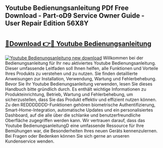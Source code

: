 ## Youtube Bedienungsanleitung PDf Free Download - Part-oD9 Service Owner Guide - User Repair Edition 56X8Y

# <h2><a href="http://df3f1ni.blite.top/?on=Youtube+Bedienungsanleitung">🔗Download 👉🔴 Youtube Bedienungsanleitung</a></h2>

[![Youtube Bedienungsanleitung new download](https://i.imgur.com/lujVjoI.png)](http://df3f1ni.blite.top/?on=Youtube+Bedienungsanleitung)
Willkommen bei der Bedienungsanleitung für Ihr neu aktiviertes Youtube Bedienungsanleitung. Dieser umfassende Leitfaden soll Ihnen helfen, alle Funktionen und Vorteile Ihres Produkts zu verstehen und zu nutzen. Sie finden detaillierte Anweisungen zur Installation, Verwendung, Wartung und Fehlerbehebung. Bevor Sie Ihr Youtube Bedienungsanleitung verwenden, lesen Sie dieses Handbuch bitte gründlich durch. Es enthält wichtige Informationen zu Produkteinrichtung, Betrieb, Wartung und Fehlerbehebung, um sicherzustellen, dass Sie das Produkt effektiv und effizient nutzen können. Zu den REDDDDDDD-Funktionen gehören biometrische Authentifizierung, Smart-Home-Integration, automatische Updates und ein personalisiertes Dashboard, auf die alle über die schlanke und benutzerfreundliche Oberfläche zugegriffen werden kann. Wir vertrauen darauf, dass das Youtube BedienungsanleitungD eine umfassende Ressource für Ihre Bemühungen war, die Besonderheiten Ihres neuen Geräts kennenzulernen. Bei Fragen oder Bedenken können Sie sich gerne an unseren Kundenservice wenden.
